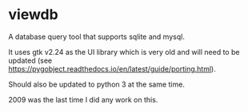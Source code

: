 # viewdb

A database query tool that supports sqlite and mysql.

It uses gtk v2.24 as the UI library which is very old and will need to be updated (see https://pygobject.readthedocs.io/en/latest/guide/porting.html).

Should also be updated to python 3 at the same time.

2009 was the last time I did any work on this.

